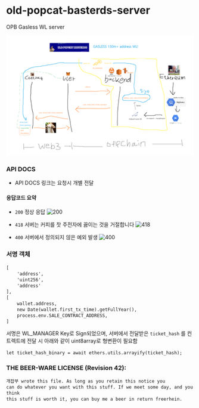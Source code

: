 # old-popcat-basterds-server
OPB Gasless WL server

![opb-flow](./image/opb-flow.png)


### API DOCS
- API DOCS 링크는 요청시 개별 전달

#### 응답코드 요약

- `200` 정상 응답
![200](https://http.cat/200) 
  

- `418` 서버는 커피를 찻 주전자에 끓이는 것을 거절합니다
![418](https://http.cat/418)
  

- `400` 서버에서 정의되지 않은 예외 발생
![400](https://http.cat/400)

### 서명 객체
```
[
    'address',
    'uint256',
    'address'
],
[
    wallet.address,
    new Date(wallet.first_tx_time).getFullYear(),
    process.env.SALE_CONTRACT_ADDRESS,
]
```
서명은 WL_MANAGER Key로 Sign되었으며, 서버에서 전달받은 `ticket_hash` 를 컨트렉트에 전달 시 아래와 같이 uint8array로 형변환이 필요함



```
let ticket_hash_binary = await ethers.utils.arrayify(ticket_hash);
```


  
 
 ### THE BEER-WARE LICENSE (Revision 42):
 ```
 개잡부 wrote this file. As long as you retain this notice you
 can do whatever you want with this stuff. If we meet some day, and you think
 this stuff is worth it, you can buy me a beer in return freerhein.
 ```
 

